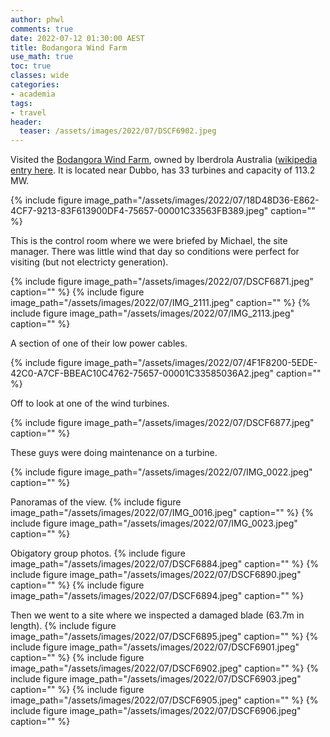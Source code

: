 ```yaml
---
author: phwl
comments: true
date: 2022-07-12 01:30:00 AEST
title: Bodangora Wind Farm
use_math: true
toc: true
classes: wide
categories:
- academia
tags:
- travel
header:
  teaser: /assets/images/2022/07/DSCF6902.jpeg
---
```

Visited the [Bodangora Wind Farm](https://www.infigenenergy.com/our-assets/owned-renewable-energy-assets/bodangora/), owned by Iberdrola Australia ([wikipedia entry here](https://en.wikipedia.org/wiki/Bodangora_Wind_Farm).  It is located near Dubbo, has 33 turbines and capacity of 113.2 MW.

{% include figure image_path="/assets/images/2022/07/18D48D36-E862-4CF7-9213-83F613900DF4-75657-00001C33563FB389.jpeg" caption="" %}

This is the control room where we were briefed by Michael, the site manager. There was little wind that day so conditions were perfect for visiting (but not electricty generation).

{% include figure image_path="/assets/images/2022/07/DSCF6871.jpeg" caption="" %}
{% include figure image_path="/assets/images/2022/07/IMG_2111.jpeg" caption="" %}
{% include figure image_path="/assets/images/2022/07/IMG_2113.jpeg" caption="" %}

A section of one of their low power cables.

{% include figure image_path="/assets/images/2022/07/4F1F8200-5EDE-42C0-A7CF-BBEAC10C4762-75657-00001C33585036A2.jpeg" caption="" %}

Off to look at one of the wind turbines.

{% include figure image_path="/assets/images/2022/07/DSCF6877.jpeg" caption="" %}

These guys were doing maintenance on a turbine.

{% include figure image_path="/assets/images/2022/07/IMG_0022.jpeg" caption="" %}

Panoramas of the view.
{% include figure image_path="/assets/images/2022/07/IMG_0016.jpeg" caption="" %}
{% include figure image_path="/assets/images/2022/07/IMG_0023.jpeg" caption="" %}

Obigatory group photos.
{% include figure image_path="/assets/images/2022/07/DSCF6884.jpeg" caption="" %}
{% include figure image_path="/assets/images/2022/07/DSCF6890.jpeg" caption="" %}
{% include figure image_path="/assets/images/2022/07/DSCF6894.jpeg" caption="" %}

Then we went to a site where we inspected a damaged blade (63.7m in length).
{% include figure image_path="/assets/images/2022/07/DSCF6895.jpeg" caption="" %}
{% include figure image_path="/assets/images/2022/07/DSCF6901.jpeg" caption="" %}
{% include figure image_path="/assets/images/2022/07/DSCF6902.jpeg" caption="" %}
{% include figure image_path="/assets/images/2022/07/DSCF6903.jpeg" caption="" %}
{% include figure image_path="/assets/images/2022/07/DSCF6905.jpeg" caption="" %}
{% include figure image_path="/assets/images/2022/07/DSCF6906.jpeg" caption="" %}

